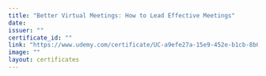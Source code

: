 ```yaml
---
title: "Better Virtual Meetings: How to Lead Effective Meetings"
date: 
issuer: ""
certificate_id: ""
link: "https://www.udemy.com/certificate/UC-a9efe27a-15e9-452e-b1cb-8b0a3de5c53f/"
image: ""
layout: certificates
---
```

